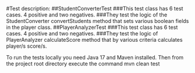 #Test description:
##StudentConverterTest
###This test class has 6 test cases. 4 positive and two negatives.
###They test the logic of the StudentConverter convertStudents method that sets various boolean fields in the player class.
##PlayerAnalyzerTest
###This test class has 6 test cases. 4 positive and two negatives.
###They test the logic of PlayerAnalyzer calculateScore method that by various criteria calculates player/s score/s. 

To run the tests locally you need Java 17 and Maven installed.
Then from the project root directory execute the command mvn clean test